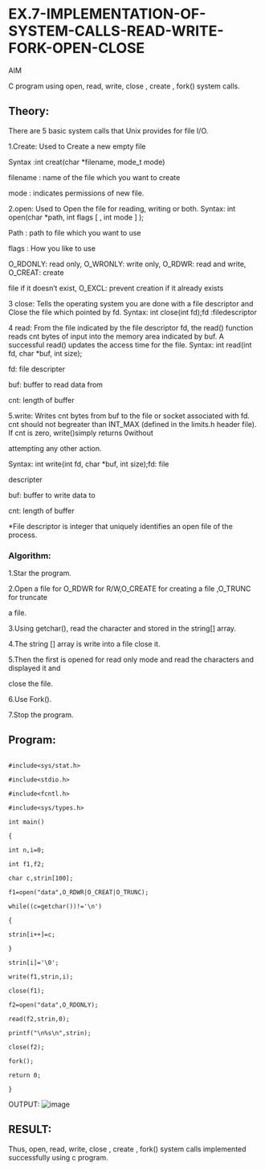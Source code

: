 # EX.7-IMPLEMENTATION-OF-SYSTEM-CALLS-READ-WRITE-FORK-OPEN-CLOSE

AIM

C program using open, read, write, close , create , fork() system calls.


## Theory:

There are 5 basic system calls that Unix provides for file I/O.

1.Create: Used to Create a new empty file

Syntax :int creat(char *filename, mode_t mode)

filename : name of the file which you want to create

mode : indicates permissions of new file.

2.open: Used to Open the file for reading, writing or both.
Syntax: int open(char *path, int flags [ , int mode ] );

Path : path to file which you want to use

flags : How you like to use

O_RDONLY: read only, O_WRONLY: write only, O_RDWR: read and write, O_CREAT: create

file if it doesn’t exist, O_EXCL: prevent creation if it already exists

3 close: Tells the operating system you are done with a file descriptor and Close the file which pointed by fd.
Syntax: int close(int fd);fd :filedescriptor

4 read: From the file indicated by the file descriptor fd, the read() function reads cnt bytes of input into the memory area indicated by buf. A successful read() updates the access time for the file.
Syntax: int read(int fd, char *buf, int size);

fd: file descripter

buf: buffer to read data from

cnt: length of buffer

5.write: Writes cnt bytes from buf to the file or socket associated with fd. cnt should not begreater
than INT_MAX (defined in the limits.h header file). If cnt is zero, write()simply returns 0without

attempting any other action.

Syntax: int write(int fd, char *buf, int size);fd: file

descripter

buf: buffer to write data to

cnt: length of buffer

*File descriptor is integer that uniquely identifies an open file of the process.

### Algorithm:

1.Star the program.

2.Open a file for O_RDWR for R/W,O_CREATE for creating a file ,O_TRUNC for truncate

a file.

3.Using getchar(), read the character and stored in the string[] array.

4.The string [] array is write into a file close it.

5.Then the first is opened for read only mode and read the characters and displayed it and

close the file.

6.Use Fork().

7.Stop the program.

## Program:
```

#include<sys/stat.h>

#include<stdio.h>

#include<fcntl.h>

#include<sys/types.h>

int main()

{

int n,i=0;

int f1,f2;

char c,strin[100];

f1=open("data",O_RDWR|O_CREAT|O_TRUNC);

while((c=getchar())!='\n')

{

strin[i++]=c;

}

strin[i]='\0';

write(f1,strin,i);

close(f1);

f2=open("data",O_RDONLY);

read(f2,strin,0);

printf("\n%s\n",strin);

close(f2);

fork();

return 0;

}
```
OUTPUT:
![image](https://github.com/Thenmozhi-Palanisamy/EX.7-IMPLEMENTATION-OF-SYSTEM-CALLS-READ-WRITE-FORK-OPEN-CLOSE/assets/95198708/1d17175a-81f0-4bd3-8306-e8b7ebc37441)


## RESULT:

Thus, open, read, write, close , create , fork() system calls implemented successfully using c program.

